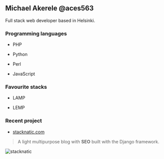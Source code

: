 ## Michael Akerele @aces563

Full stack web developer based in Helsinki.

### Programming languages

- PHP

- Python 

- Perl

- JavaScript

### Favourite stacks

- LAMP

- LEMP





### Recent project

- [stacknatic.com](https://www.stacknatic.com)
>  A light multipurpose blog with **SEO** built with the Django framework.

![stacknatic](https://user-images.githubusercontent.com/98211469/224079910-9ba6f5ba-db49-4a4a-a0dc-dad86068caaa.png)

